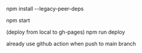npm install --legacy-peer-deps

npm start

(deploy from local to gh-pages)
npm run deploy

already use github action when push to main branch
